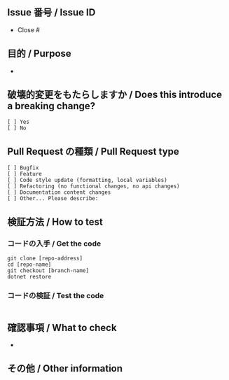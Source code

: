 ## Issue 番号 / Issue ID

<!--
  Issue 番号なき PR は受け付けません。
  PRs without the issue IDs are never accepted.
-->

- Close #

## 目的 / Purpose

<!--
  その変更を提案する意図をご説明ください。どの問題が解決したり、機能的な追加がなされたりしますか。
  Describe the intention of the changes being proposed. What problem does it solve or functionality does it add?
-->

-

## 破壊的変更をもたらしますか / Does this introduce a breaking change?

<!--
  当てはまるもの 1 つに「x」とマークしてください。
  Mark one with an "x".
-->

```
[ ] Yes
[ ] No
```

## Pull Request の種類 / Pull Request type

<!--
  この PR は、どのような類の変更をもたらしますか。当てはまるもの 1 つに「x」でチェックしてください。
  What kind of change does this Pull Request introduce? Please check the one that applies to this PR using "x".
-->

```
[ ] Bugfix
[ ] Feature
[ ] Code style update (formatting, local variables)
[ ] Refactoring (no functional changes, no api changes)
[ ] Documentation content changes
[ ] Other... Please describe:
```

## 検証方法 / How to test

### コードの入手 / Get the code

```
git clone [repo-address]
cd [repo-name]
git checkout [branch-name]
dotnet restore
```

### コードの検証 / Test the code

<!--
  テスト環境やマニュアルテストの実行手順をお書きください。
  Add steps to run the tests suite and/or manually test
-->

```

```

## 確認事項 / What to check

-

## その他 / Other information

<!--
  そのほかに、必要かもしれない有用な情報がありましたらご記入ください。
  Add any other helpful information that may be needed here.
-->
